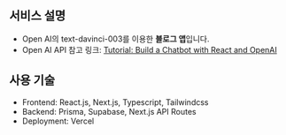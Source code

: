 
## 서비스 설명

- Open AI의 text-davinci-003를 이용한 **블로그 앱**입니다.
- Open AI API 참고 링크: [Tutorial: Build a Chatbot with React and OpenAI](https://blog.bitsrc.io/tutorial-build-a-chatbot-with-react-and-openai-2c183c50991e)

## 사용 기술
- Frontend: React.js, Next.js, Typescript, Tailwindcss
- Backend: Prisma, Supabase, Next.js API Routes
- Deployment: Vercel
